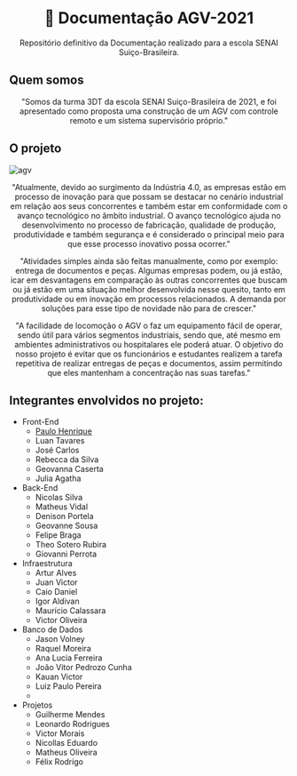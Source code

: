 
<h1 align="center">
    📝 Documentação AGV-2021
</h1>

<p align="center">Repositório definitivo da Documentação realizado para a escola SENAI Suiço-Brasileira.</p>

## Quem somos
<p align="center">"Somos da turma 3DT da escola SENAI Suiço-Brasileira de 2021, e foi apresentado como proposta uma construção de um AGV com controle remoto e um sistema supervisório próprio."</p>

## O projeto

![agv](https://user-images.githubusercontent.com/60671405/124647101-e46abf00-de6b-11eb-822a-fcb1f39cd105.png)

<p align="center">"Atualmente, devido ao surgimento da Indústria 4.0, as empresas estão em processo de inovação para que possam se destacar no cenário industrial em relação aos seus concorrentes e também estar em conformidade com o avanço tecnológico no âmbito industrial. O avanço tecnológico ajuda no desenvolvimento no processo de fabricação, qualidade de produção, produtividade e também segurança e é considerado o principal meio para que esse processo inovativo possa ocorrer."</p>
<p align="center">"Atividades simples ainda são feitas manualmente, como por exemplo: entrega de documentos e peças. Algumas empresas podem, ou já estão, icar em desvantagens em comparação às outras concorrentes que buscam ou já estão em uma situação melhor desenvolvida nesse quesito, tanto em produtividade ou em inovação em processos relacionados. A demanda por soluções para esse tipo de novidade não para de crescer."</p>
<p align="center">"A facilidade de locomoção o AGV o faz um equipamento fácil de operar, sendo útil para vários segmentos industriais, sendo que, até mesmo em ambientes administrativos ou hospitalares ele poderá atuar. O objetivo do nosso projeto é evitar que os funcionários e estudantes realizem a tarefa repetitiva de realizar entregas de peças e documentos, assim permitindo que eles mantenham a concentração nas suas tarefas."</p>

## Integrantes envolvidos no projeto:

<ul>
    <li>Front-End
        <ul>
            <li><a href="https://github.com/Henrique1204">Paulo Henrique</a></li>
            <li>Luan Tavares</li>
            <li>José Carlos</li>
            <li>Rebecca da Silva</li>
            <li>Geovanna Caserta</li>
            <li>Julia Agatha</li>
        </ul>
    </li>
    <li>Back-End
        <ul>
            <li>Nicolas Silva</li>
            <li>Matheus Vidal</li>
            <li>Denison Portela</li>
            <li>Geovanne Sousa</li>
            <li>Felipe Braga</li>
            <li>Theo Sotero Rubira</li>
            <li>Giovanni Perrota</li>
        </ul>
    </li>
    <li>Infraestrutura
        <ul>
            <li>Artur Alves</li>
            <li>Juan Victor</li>
            <li>Caio Daniel</li>
            <li>Igor Aldivan</li>
            <li>Maurício Calassara</li>
            <li>Victor Oliveira</li>
        </ul>
    </li>
    <li>Banco de Dados
        <ul>
            <li>Jason Volney</li>
            <li>Raquel Moreira</li>
            <li>Ana Lucia Ferreira</li>
            <li>João Vitor Pedrozo Cunha</li>
            <li>Kauan Victor</li>
            <li>Luiz Paulo Pereira<li/>
        </ul>
    </li>
    <li>Projetos
        <ul>
            <li>Guilherme Mendes</li>
            <li>Leonardo Rodrigues</li>
            <li>Victor Morais</li>
            <li>Nicollas Eduardo</li>
            <li>Matheus Oliveira</li>
            <li>Félix Rodrigo</li>
        </ul>
    </li>
</ul>
